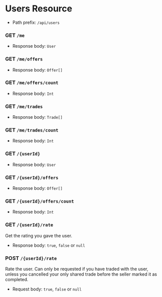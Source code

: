 # Users Resource
- Path prefix: `/api/users`

### GET `/me`
- Response body: `User`

### GET `/me/offers`
- Response body: `Offer[]`

### GET `/me/offers/count`
- Response body: `Int`

### GET `/me/trades`
- Response body: `Trade[]`

### GET `/me/trades/count`
- Response body: `Int`

### GET `/{userId}`
- Response body: `User`

### GET `/{userId}/offers`
- Response body: `Offer[]`

### GET `/{userId}/offers/count`
- Response body: `Int`

### GET `/{userId}/rate`
Get the rating you gave the user.
- Response body: `true`, `false` or `null`

### POST `/{userId}/rate`
Rate the user. Can only be requested if you have traded with the user, unless you cancelled your
only shared trade before the seller marked it as completed.
- Request body: `true`, `false` or `null`
